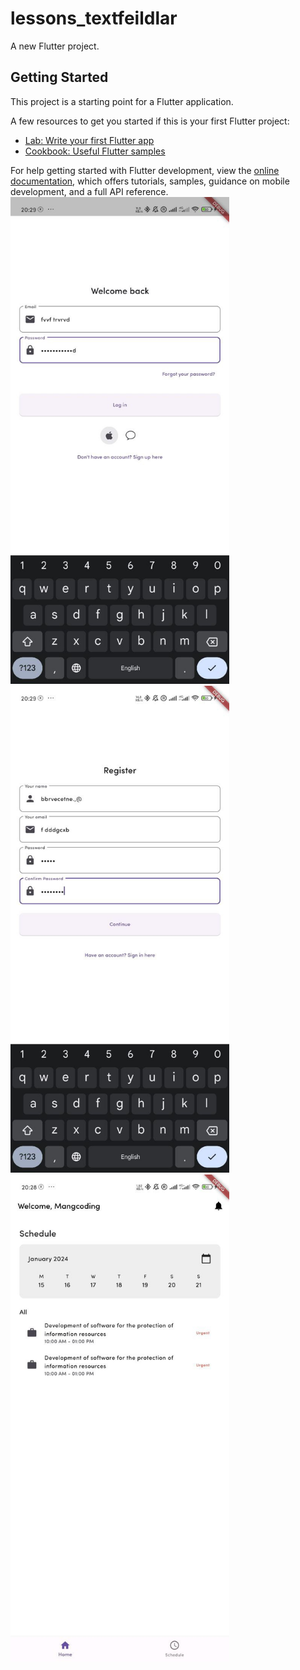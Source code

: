 # lessons_textfeildlar

A new Flutter project.

## Getting Started

This project is a starting point for a Flutter application.

A few resources to get you started if this is your first Flutter project:

- [Lab: Write your first Flutter app](https://docs.flutter.dev/get-started/codelab)
- [Cookbook: Useful Flutter samples](https://docs.flutter.dev/cookbook)

For help getting started with Flutter development, view the
[online documentation](https://docs.flutter.dev/), which offers tutorials,
samples, guidance on mobile development, and a full API reference.
<img src="assets/screenshot/img1.png" width="350" title="hover text">
<img src="assets/screenshot/img2.png" width="350" title="hover text">
<img src="assets/screenshot/img3.png" width="350" title="hover text">
